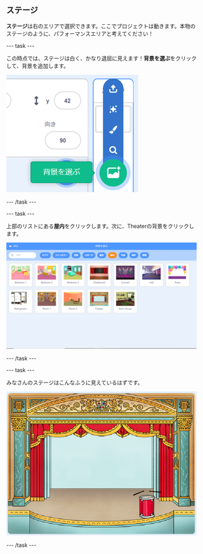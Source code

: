 ## ステージ

**ステージ**は右のエリアで選択できます。ここでプロジェクトは動きます。本物のステージのように、パフォーマンスエリアと考えてください！

\--- task \---

この時点では、ステージは白く、かなり退屈に見えます！**背景を選ぶ**をクリックして、背景を追加します。

![スクリーンショット](images/band-stage-choose.png)

\--- /task \---

\--- task \---

上部のリストにある**屋内**をクリックします。次に、Theaterの背景をクリックします。

![スクリーンショット](images/band-backdrop.png)

\--- /task \---

\--- task \---

みなさんのステージはこんなふうに見えているはずです。

![スクリーンショット](images/band-stage.png)

\--- /task \---